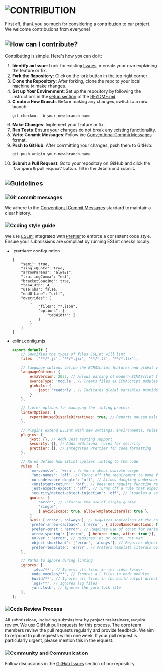 # <img loading="lazy" src="https://readme-typing-svg.demolab.com?font=Poppins&weight=700&size=24&duration=1&pause=1&color=EB008B&center=true&vCenter=true&repeat=false&width=182&height=40&lines=CONTRIBUTION" alt="CONTRIBUTION" />

First off, thank you so much for considering a contribution to our project. We welcome contributions from everyone!

## <img loading="lazy" src="https://readme-typing-svg.demolab.com?font=Poppins&weight=700&size=22&duration=1&pause=1&color=00B8B5&center=true&vCenter=true&repeat=false&width=245&height=40&lines=How can I contribute?" alt="How can I contribute?" />

Contributing is simple. Here's how you can do it:

1. **Identify an Issue**: Look for existing [Issues](https://github.com/{username}/{repo}/issues) or create your own explaining the feature or fix.
2. **Fork the Repository**: Click on the fork button in the top right corner.
3. **Clone the Repository**: After forking, clone the repo to your local machine to make changes.
4. **Set up Your Environment**: Set up the repository by following the instructions in the [setup section](README.md/#setup) of the [README.md](README.md).
5. **Create a New Branch**: Before making any changes, switch to a new branch:
    ```
    git checkout -b your-new-branch-name
    ```
6. **Make Changes**: Implement your feature or fix.
7. **Run Tests**: Ensure your changes do not break any existing functionality.
8. **Write Commit Messages**: Follow the [Conventional Commit Messages](https://gist.github.com/montasim/694610e53305bab2cf9070004bef81e6) format.
9. **Push to GitHub**: After committing your changes, push them to GitHub:
    ```
    git push origin your-new-branch-name
    ```
10. **Submit a Pull Request**: Go to your repository on GitHub and click the 'Compare & pull request' button. Fill in the details and submit.

## <img loading="lazy" src="https://readme-typing-svg.demolab.com?font=Poppins&weight=700&size=22&duration=1&pause=1&color=00B8B5&center=true&vCenter=true&repeat=false&width=120&height=40&lines=Guidelines" alt="Guidelines" />

### <img loading="lazy" src="https://readme-typing-svg.demolab.com?font=Poppins&weight=700&size=18&duration=1&pause=1&color=00B8B5&center=true&vCenter=true&repeat=false&width=202&height=40&lines=Git+commit+messages" alt="Git commit messages" />

We adhere to the [Conventional Commit Messages](https://gist.github.com/montasim/694610e53305bab2cf9070004bef81e6) standard to maintain a clear history.

### <img loading="lazy" src="https://readme-typing-svg.demolab.com?font=Poppins&weight=700&size=18&duration=1&pause=1&color=00B8B5&center=true&vCenter=true&repeat=false&width=172&height=40&lines=Coding+style+guide" alt="Coding style guide" />

We use [ESLint](https://eslint.org/docs/latest/use/getting-started) integrated with [Prettier](https://github.com/prettier/eslint-plugin-prettier) to enforce a consistent code style. Ensure your submissions are compliant by running ESLint checks locally:

-   .prettierrc configuration

    ```.prettierrc
    {
        "semi": true,
        "singleQuote": true,
        "arrowParens": "always",
        "trailingComma": "es5",
        "bracketSpacing": true,
        "tabWidth": 4,
        "useTabs": false,
        "endOfLine": "crlf",
        "overrides": [
            {
                "files": "*.json",
                "options": {
                    "tabWidth": 2
                }
            }
        ]
    }
    ```

-   eslint.config.mjs

    ```eslint.config.mjs
    export default {
        // Specifies the types of files ESLint will lint
        files: ['**/*.js', '**/*.jsx', '**/*.ts', '**/*.tsx'],

        // Language options define the ECMAScript features and global variables
        languageOptions: {
            ecmaVersion: 2020, // Allows parsing of modern ECMAScript features
            sourceType: 'module', // Treats files as ECMAScript modules
            globals: {
                jest: 'readonly', // Indicates global variables provided by Jest that should not be overwritten
            },
        },

        // Linter options for managing the linting process
        linterOptions: {
            reportUnusedDisableDirectives: true, // Reports unused eslint-disable comments
        },

        // Plugins extend ESLint with new settings, environments, rules, and so on
        plugins: {
            jest: {}, // Adds Jest testing support
            security: {}, // Adds additional rules for security
            prettier: {}, // Integrates Prettier for code formatting
        },

        // Rules define how ESLint applies linting to the code
        rules: {
            'no-console': 'warn', // Warns about console usage
            'func-names': 'off', // Turns off the requirement to name functions
            'no-underscore-dangle': 'off', // Allows dangling underscores in identifiers
            'consistent-return': 'off', // Does not require function return values to be consistent
            'jest/expect-expect': 'off', // Turns off a rule that expects a Jest test to have an assertion
            'security/detect-object-injection': 'off', // Disables a security rule about object injection that may not be applicable
            quotes: [
                'error', // Enforces the use of single quotes
                'single',
                { avoidEscape: true, allowTemplateLiterals: true },
            ],
            semi: ['error', 'always'], // Requires semicolons at the end of statements
            'prefer-arrow-callback': ['error', { allowNamedFunctions: false }], // Enforces the use of arrow functions for callbacks
            'prefer-const': 'error', // Requires use of const for variables that are never reassigned
            'arrow-spacing': ['error', { before: true, after: true }], // Enforces space around the arrow of arrow functions
            'no-var': 'error', // Requires let or const, not var
            'object-shorthand': ['error', 'always'], // Requires object literal shorthand syntax
            'prefer-template': 'error', // Prefers template literals over string concatenation
        },

        // Paths to ignore during linting
        ignores: [
            '.idea/**', // Ignores all files in the .idea folder
            'node_modules/**', // Ignores all files in node_modules
            'build/**', // Ignores all files in the build output directory
            'logs/**', // Ignores log files
            'yarn.lock', // Ignores the yarn lock file
        ],
    };
    ```

### <img loading="lazy" src="https://readme-typing-svg.demolab.com?font=Poppins&weight=700&size=18&duration=1&pause=1&color=00B8B5&center=true&vCenter=true&repeat=false&width=195&height=40&lines=Code+Review+Process" alt="Code Review Process" />

All submissions, including submissions by project maintainers, require review. We use GitHub pull requests for this process. The core team members review the pull requests regularly and provide feedback. We aim to respond to pull requests within one week. If your pull request is particularly urgent, please mention this in the request.

### <img loading="lazy" src="https://readme-typing-svg.demolab.com?font=Poppins&weight=700&size=18&duration=1&pause=1&color=00B8B5&center=true&vCenter=true&repeat=false&width=310&height=40&lines=Community+and+Communication" alt="Community and Communication" />

Follow discussions in the [GitHub Issues](https://github.com/{username}/{repo}/issues) section of our repository.
